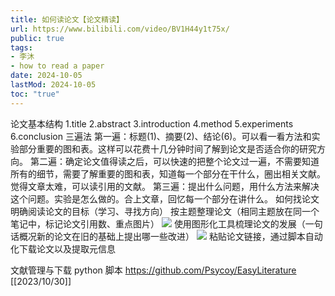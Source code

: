 ```yaml
---
title: 如何读论文【论文精读】
url: https://www.bilibili.com/video/BV1H44y1t75x/
public: true
tags:
- 李沐
- how to read a paper
date: 2024-10-05
lastMod: 2024-10-05
toc: "true"
---
```



论文基本结构
1.title
2.abstract
3.introduction
4.method
5.experiments
6.conclusion
三遍法
第一遍：标题(1)、摘要(2)、结论(6)。可以看一看方法和实验部分重要的图和表。这样可以花费十几分钟时间了解到论文是否适合你的研究方向。
第二遍：确定论文值得读之后，可以快速的把整个论文过一遍，不需要知道所有的细节，需要了解重要的图和表，知道每一个部分在干什么，圈出相关文献。觉得文章太难，可以读引用的文献。
第三遍：提出什么问题，用什么方法来解决这个问题。实验是怎么做的。合上文章，回忆每一个部分在讲什么。
如何找论文
明确阅读论文的目标（学习、寻找方向）
按主题整理论文（相同主题放在同一个笔记中，标记论文引用数、重点图片）
![](https://media.xiang578.com/20221029132428.png)
使用图形化工具梳理论文的发展（一句话概况新的论文在旧的基础上提出哪一些改进）
![](https://media.xiang578.com/20221029132524.png)
粘贴论文链接，通过脚本自动化下载论文以及提取元信息

文献管理与下载 python 脚本 https://github.com/Psycoy/EasyLiterature [[2023/10/30]]
